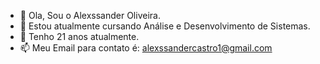 - 👋 Ola, Sou o Alexssander Oliveira.
- 👀 Estou atualmente cursando Análise e Desenvolvimento de Sistemas.
- 🌱 Tenho 21 anos atualmente.
- 📫 Meu Email para contato é: alexssandercastro1@gmail.com 


<!---
alexssander77/alexssander77 is a ✨ special ✨ repository because its `README.md` (this file) appears on your GitHub profile.
You can click the Preview link to take a look at your changes.
--->
